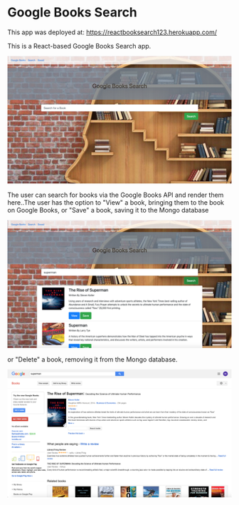 # Google Books Search #

This app was deployed at: https://reactbooksearch123.herokuapp.com/


This is a React-based Google Books Search app. 

![](images/GoogleBook1.png)

The user can search for books via the Google Books API and render them here..The user has the option to "View" a book, bringing them to the book on Google Books, or "Save" a book, saving it to the Mongo database

![](images/GoogleBook2.png)


or  "Delete" a book, removing it from the Mongo database.

![](images/GoogleBook3.png)
